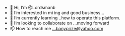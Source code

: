 - 👋 Hi, I’m @Lordsmanb
- 👀 I’m interested in mi ing and good business...
- 🌱 I’m currently learning ..how to operate this platform.
- 💞️ I’m looking to collaborate on ...moving forward
- 📫 How to reach me ...banyprize@yahoo.com

<!---
Lordsmanb/Lordsmanb is a ✨ special ✨ repository because its `README.md` (this file) appears on your GitHub profile.
You can click the Preview link to take a look at your changes.
--->
